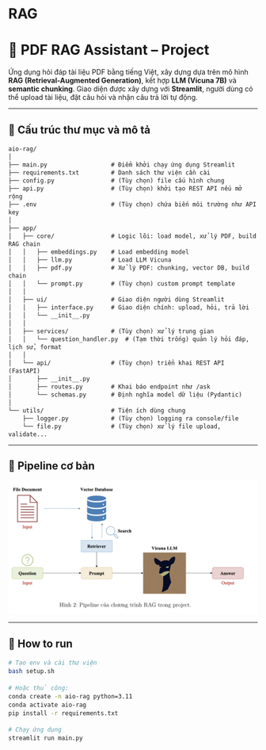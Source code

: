 # RAG

# 📘 PDF RAG Assistant – Project

Ứng dụng hỏi đáp tài liệu PDF bằng tiếng Việt, xây dựng dựa trên mô hình **RAG (Retrieval-Augmented Generation)**, kết hợp **LLM (Vicuna 7B)** và **semantic chunking**. Giao diện được xây dựng với **Streamlit**, người dùng có thể upload tài liệu, đặt câu hỏi và nhận câu trả lời tự động.

---

## 🧱 Cấu trúc thư mục và mô tả

```plaintext
aio-rag/
│
├── main.py                  # Điểm khởi chạy ứng dụng Streamlit
├── requirements.txt         # Danh sách thư viện cần cài
├── config.py                # (Tùy chọn) file cấu hình chung
├── api.py                   # (Tùy chọn) khởi tạo REST API nếu mở rộng
├── .env                     # (Tùy chọn) chứa biến môi trường như API key
│
├── app/
│   ├── core/                # Logic lõi: load model, xử lý PDF, build RAG chain
│   │   ├── embeddings.py    # Load embedding model
│   │   ├── llm.py           # Load LLM Vicuna
│   │   ├── pdf.py           # Xử lý PDF: chunking, vector DB, build chain
│   │   └── prompt.py        # (Tùy chọn) custom prompt template
│   │
│   ├── ui/                  # Giao diện người dùng Streamlit
│   │   ├── interface.py     # Giao diện chính: upload, hỏi, trả lời
│   │   └── __init__.py
│   │
│   ├── services/            # (Tùy chọn) xử lý trung gian
│   │   └── question_handler.py  # (Tạm thời trống) quản lý hỏi đáp, lịch sử, format
│   │
│   └── api/                 # (Tùy chọn) triển khai REST API (FastAPI)
│       ├── __init__.py
│       ├── routes.py        # Khai báo endpoint như /ask
│       └── schemas.py       # Định nghĩa model dữ liệu (Pydantic)
│
└── utils/                   # Tiện ích dùng chung
    ├── logger.py            # (Tùy chọn) logging ra console/file
    └── file.py              # (Tùy chọn) xử lý file upload, validate...
```

---

## 🔁 Pipeline cơ bản

![Alt text](./images/baseline_pipeline.png)

---

## 🚀 How to run

```bash
# Tạo env và cài thư viện
bash setup.sh

# Hoặc thủ công:
conda create -n aio-rag python=3.11
conda activate aio-rag
pip install -r requirements.txt

# Chạy ứng dụng
streamlit run main.py
```
